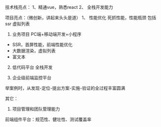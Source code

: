技术栈亮点：
1、精通vue，熟悉react
2、 全栈开发能力




项目亮点：（微创新，讲起来头头是道）
1、 性能优化  死抓性能，性能瓶颈  包括ssr   虚拟列表 

1. 业务项目 PC端+移动端开发+小程序
- SSR，首屏性能，前端性能优化
- 大数据渲染，虚拟列表
- 富文本

2. 低代码平台 全栈开发


3. 企业级前端监控平台



举案例时，从发现-定位-提出方案-实施-验证的全过程丰富圆满

其它：
1. 项目管理和团队管理能力



前端组件平台：规范性、健壮性、测试覆盖率